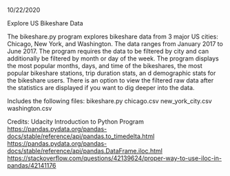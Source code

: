 10/22/2020

Explore US Bikeshare Data


The bikeshare.py program explores bikeshare data from 3 major US cities: Chicago, New York, and Washington.  The data ranges from January 2017 to June 2017.  The program requires the data to be filtered by city and can additionally be filtered by month or day of the week.  The program displays the most popular months, days, and time of the bikeshares, the most popular bikeshare stations, trip duration stats, an d demographic stats for the bikeshare users.  There is an option to view the filtered raw data after the statistics are displayed if you want to dig deeper into the data.


Includes the following files:
bikeshare.py
chicago.csv
new_york_city.csv
washington.csv

Credits:
Udacity Introduction to Python Program
https://pandas.pydata.org/pandas-docs/stable/reference/api/pandas.to_timedelta.html
https://pandas.pydata.org/pandas-docs/stable/reference/api/pandas.DataFrame.iloc.html
https://stackoverflow.com/questions/42139624/proper-way-to-use-iloc-in-pandas/42141176
